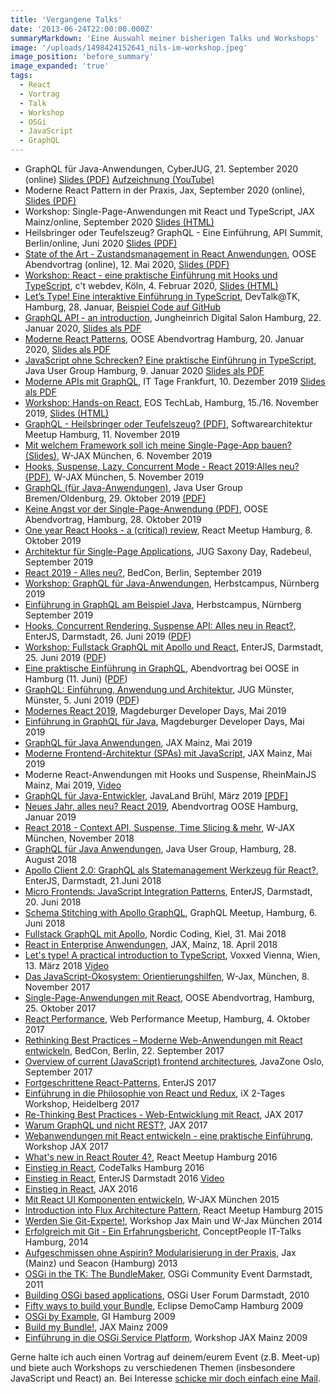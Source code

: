 ```yaml
---
title: 'Vergangene Talks'
date: '2013-06-24T22:00:00.000Z'
summaryMarkdown: 'Eine Auswahl meiner bisherigen Talks und Workshops'
image: '/uploads/1498424152641_nils-im-workshop.jpeg'
image_position: 'before_summary'
image_expanded: 'true'
tags:
  - React
  - Vortrag
  - Talk
  - Workshop
  - OSGi
  - JavaScript
  - GraphQL
---
```


- GraphQL für Java-Anwendungen, CyberJUG, 21. September 2020 (online) [Slides (PDF)](https://react.schule/cyberjug-graphql) [Aufzeichnung (YouTube)](https://youtu.be/QSxwS9bmz_4)
- Moderne React Pattern in der Praxis, Jax, September 2020 (online), [Slides (PDF)](https://react.schule/jax-2020-react)
- Workshop: Single-Page-Anwendungen mit React und TypeScript, JAX Mainz/online, September 2020 [Slides (HTML)](https://react.schule/jax_2020_react.html)
- Heilsbringer oder Teufelszeug? GraphQL - Eine Einführung, API Summit, Berlin/online, Juni 2020 [Slides (PDF)](https://react.schule/api-summit-graphql)
- [State of the Art - Zustandsmanagement in React Anwendungen](https://www.meetup.com/de-DE/oose-Events-im-Schanzenviertel/events/270458748/?comment_table_id=509858252&comment_table_name=event_comment), OOSE Abendvortrag (online), 12. Mai 2020, [Slides (PDF)](https://nils.buzz/oose2020-react-state)
- [Workshop: React - eine praktische Einführung mit Hooks und TypeScript](https://ctwebdev.de/programm.html?lectureId=MK33ARcAvSfEyfMiMvF3), c't webdev, Köln, 4. Februar 2020, [Slides (HTML)](https://nilshartmann.github.io/react-training/2020_ct_webdev.html#/)
- [Let’s Type! Eine interaktive Einführung in TypeScript](https://www.meetup.com/de-DE/DevTalk-TK/), DevTalk@TK, Hamburg, 28. Januar, [Beispiel Code auf GitHub](https://github.com/nilshartmann/typescript-intro/)
- [GraphQL API - an introduction](https://www.meetup.com/de-DE/Jungheinrich-Digital-Salon/events/267685480/), Jungheinrich Digital Salon Hamburg, 22. Januar 2020, [Slides als PDF](https://nils.buzz/jds-graphql)
- [Moderne React Patterns](https://www.oose.de/abendvortrag/moderne-react-patterns/), OOSE Abendvortrag Hamburg, 20. Januar 2020, [Slides als PDF](https://nils.buzz/oose2020-react)
- [JavaScript ohne Schrecken? Eine praktische Einführung in TypeScript](https://www.meetup.com/de-DE/jug-hamburg/events/267229244/), Java User Group Hamburg, 9. Januar 2020 [Slides als PDF](https://nils.buzz/jughh-typescript)
- [Moderne APIs mit GraphQL](https://www.ittage.informatik-aktuell.de/programm/2019/moderne-apis-mit-graphql/), IT Tage Frankfurt, 10. Dezember 2019 [Slides als PDF](https://nils.buzz/it-tage-graphql)
- [Workshop: Hands-on React](https://jobs.eos-karriere.de/techlab), EOS TechLab, Hamburg, 15./16. November 2019, [Slides (HTML)](https://nilshartmann.github.io/react-training/2019_react_hands_on#/)
- [GraphQL - Heilsbringer oder Teufelszeug? (PDF)](https://nils.buzz/arch-meetup-graphql), Softwarearchitektur Meetup Hamburg, 11. November 2019
- [Mit welchem Framework soll ich meine Single-Page-App bauen? (Slides)](https://djcordhose.github.io/spa-workshop/2019_frameworks_wjax.html#/), W-JAX München, 6. November 2019
- [Hooks, Suspense, Lazy, Concurrent Mode - React 2019:Alles neu? (PDF)](https://github.com/nilshartmann/react-talk/raw/master/wjax2019-react-alles-neu.pdf), W-JAX München, 5. November 2019
- [GraphQL (für Java-Anwendungen)](https://www.meetup.com/de-DE/jugbremen/events/265264392/), Java User Group Bremen/Oldenburg, 29. Oktober 2019 [(PDF)](https://nils.buzz/jug-bremen-graphql)
- [Keine Angst vor der Single-Page-Anwendung (PDF)](https://nils.buzz/oose-keine-angst), OOSE Abendvortrag, Hamburg, 28. Oktober 2019
- [One year React Hooks - a (critical) review](https://nils.buzz/react-meetup-hooks), React Meetup Hamburg, 8. Oktober 2019
- [Architektur für Single-Page Applications](https://nils.buzz/jug_saxony_spa.html), JUG Saxony Day, Radebeul, September 2019
- [React 2019 - Alles neu?](https://nils.buzz/bedcon19-react), BedCon, Berlin, September 2019
- [Workshop: GraphQL für Java-Anwendungen](https://nils.buzz/hc-graphql-workshop), Herbstcampus, Nürnberg 2019
- [Einführung in GraphQL am Beispiel Java](https://nils.buzz/hc-graphql), Herbstcampus, Nürnberg September 2019
- [Hooks, Concurrent Rendering, Suspense API: Alles neu in React?](https://www.enterjs.de/single?id=7955&hooks%2C-concurrent-rendering%2C-suspense-api%3A-alles-neu-in-react), EnterJS, Darmstadt, 26. Juni 2019 ([PDF](https://nils.buzz/ejs2019-react))
- [Workshop: Fullstack GraphQL mit Apollo und React](https://www.enterjs.de/single?id=8565&fullstack-graphql-mit-apollo-und-react), EnterJS, Darmstadt, 25. Juni 2019 ([PDF](https://nils.buzz/ejs-graphql-workshop))
- [Eine praktische Einführung in GraphQL](https://www.oose.de/abendvortrag/praktische-einfuehrung-graphql/), Abendvortrag bei OOSE in Hamburg (11. Juni) ([PDF](https://nils.buzz/oose-graphql))
- [GraphQL: Einführung, Anwendung und Architektur](https://www.xing.com/events/graphql-einfuhrung-anwendung-architektur-2100431), JUG Münster, Münster, 5. Juni 2019 ([PDF](https://nils.buzz/jugms-graphql))
- [Modernes React 2019](https://bit.ly/md-dev-days-react-2019), Magdeburger Developer Days, Mai 2019
- [Einführung in GraphQL für Java](https://bit.ly/md-devdays-graphql), Magdeburger Developer Days, Mai 2019
- [GraphQL für Java Anwendungen](https://bit.ly/jax-graphql), JAX Mainz, Mai 2019
- [Moderne Frontend-Architektur (SPAs) mit JavaScript](https://bit.ly/jax-spa), JAX Mainz, Mai 2019
- Moderne React-Anwendungen mit Hooks und Suspense, RheinMainJS Mainz, Mai 2019, [Video](https://www.youtube.com/watch?v=u1oRaO-RtCI)
- [GraphQL für Java-Entwickler](https://programm.javaland.eu/2019/#/scheduledEvent/569601), JavaLand Brühl, März 2019 [[PDF]](https://github.com/nilshartmann/graphql-examples/raw/master/java/talk/javaland-2019.pdf)
- [Neues Jahr, alles neu? React 2019](https://bit.ly/oose-react-2019), Abendvortrag OOSE Hamburg, Januar 2019
- [React 2018 - Context API, Suspense, Time Slicing & mehr](https://speakerdeck.com/nilshartmann/react-2018-context-api-suspense-time-slicing-and-mehr), W-JAX München, November 2018
- [GraphQL für Java Anwendungen](https://speakerdeck.com/nilshartmann/graphql-fur-java-anwendungen), Java User Group, Hamburg, 28. August 2018
- [Apollo Client 2.0: GraphQL als Statemanagement Werkzeug für React?](https://speakerdeck.com/nilshartmann/apollo-client-2-dot-0-graphql-als-state-management-werkzeug-fur-react), EnterJS, Darmstadt, 21.Juni 2018
- [Micro Frontends: JavaScript Integration Patterns](https://bit.ly/enterjs-micro-frontends), EnterJS, Darmstadt, 20. Juni 2018
- [Schema Stitching with Apollo GraphQL](https://speakerdeck.com/nilshartmann/schema-stitching-with-apollo-graphql), GraphQL Meetup, Hamburg, 6. Juni 2018
- [Fullstack GraphQL mit Apollo](https://speakerdeck.com/nilshartmann/full-stack-graphql-mit-apollo), Nordic Coding, Kiel, 31. Mai 2018
- [React in Enterprise Anwendungen](https://speakerdeck.com/nilshartmann/react-in-enterprise-anwendungen), JAX, Mainz, 18. April 2018
- [Let's type! A practical introduction to TypeScript](https://speakerdeck.com/nilshartmann/lets-type-a-practical-intro-to-typescript), Voxxed Vienna, Wien, 13. März 2018 [Video](https://youtu.be/IadZyDwfwWI)
- [Das JavaScript-Ökosystem: Orientierungshilfen](https://jax.de/web-development-javascript/das-javascript-oekosystem-orientierungshilfen/), W-Jax, München, 8. November 2017
- [Single-Page-Anwendungen mit React](https://www.oose.de/abendvortrag/single-page-anwendungen-mit-react/), OOSE Abendvortrag, Hamburg, 25. Oktober 2017
- [React Performance](href="https://www.meetup.com/de-DE/Hamburg-Web-Performance-Group/events/241264722/), Web Performance Meetup, Hamburg, 4. Oktober 2017
- [Rethinking Best Practices – Moderne Web-Anwendungen mit React entwickeln](http://bed-con.org/2017/talks/Rethinking-Best-Practices--Moderne-Web-Anwendungen-mit-React-entwickeln), BedCon, Berlin, 22. September 2017
- [Overview of current (JavaScript) frontend architectures](https://2017.javazone.no/program/5ddf7fcd3cdd41d78091f0677eb4eec0), JavaZone Oslo, September 2017
- [Fortgeschrittene React-Patterns](http://djcordhose.github.io/react-workshop/2017_enterjs_advanced.html#/), EnterJS 2017
- [Einführung in die Philosophie von React und Redux](http://bit.ly/react-ix), iX 2-Tages Workshop, Heidelberg 2017
- [Re-Thinking Best Practices - Web-Entwicklung mit React](https://github.com/nilshartmann/react-talk/raw/2017_05_11-Jax/react-talk.pdf),
  JAX 2017
- [Warum GraphQL und nicht REST?](https://djcordhose.github.io/graphql-sandbox/talk/2017_graphql_jax.html), JAX 2017
- [Webanwendungen mit React entwickeln - eine praktische Einführung](http://bit.ly/jax2017-react-workshop), Workshop JAX 2017
- [What's new in React Router 4?](http://bit.ly/react-rr4), React Meetup Hamburg 2016
- [Einstieg in React](http://bit.ly/react-codetalks), CodeTalks Hamburg 2016
- [Einstieg in React](https://github.com/nilshartmann/react-talk/raw/enterjs/react-talk.pdf), EnterJS Darmstadt 2016 [Video](https://vimeo.com/171738595)
- [Einstieg in React](https://github.com/nilshartmann/react-talk/raw/jax2016/react-talk.pdf), JAX 2016
- [Mit React UI Komponenten entwickeln](https://nilshartmann.net/uploads/mit_react_komponenten_entwickeln.pdf), W-JAX München 2015
- [Introduction into Flux Architecture Pattern](https://nilshartmann.net/uploads/flux-introduction.pdf), React Meetup Hamburg 2015
- [Werden Sie Git-Experte!](https://nilshartmann.net/uploads/WJax-Git-Powerworkshop.pdf), Workshop Jax Main und W-Jax München 2014
- [Erfolgreich mit Git - Ein Erfahrungsbericht](https://nilshartmann.net/uploads/IT-Talk-Concept-People-Erfolgreich-mit-Git.pdf), ConceptPeople IT-Talks Hamburg, 2014
- [Aufgeschmissen ohne Aspirin? Modularisierung in der Praxis](https://nilshartmann.net/uploads/aufgeschmissen-ohne-aspirin.pdf), Jax (Mainz) und Seacon (Hamburg) 2013
- [OSGi in the TK: The BundleMaker](https://nilshartmann.net/uploads/Hartmann-Wuetherich-OSGi_In_The_TK.pdf), OSGi Community Event Darmstadt, 2011
- [Building OSGi based applications](https://nilshartmann.net/uploads/ant4eclipse_osgi_2010.pdf), OSGi User Forum Darmstadt, 2010
- [Fifty ways to build your Bundle](http://www.slideshare.net/nilshartmann/fifty-ways-to-build-your-bundle), Eclipse DemoCamp Hamburg 2009
- [OSGi by Example](https://nilshartmann.net/uploads/osgi-by-example.pdf), GI Hamburg 2009
- [Build my Bundle!](https://nilshartmann.net/uploads/BuildMyBundle.pdf), JAX Mainz 2009
- [Einführung in die OSGi Service Platform](https://nilshartmann.net/uploads/Powerworkshop-OSGi-JAX2009.pdf), Workshop JAX Mainz 2009

Gerne halte ich auch einen Vortrag auf deinem/eurem Event (z.B. Meet-up) und biete auch Workshops zu verschiedenen Themen (insbesondere JavaScript und React) an. Bei Interesse [schicke mir doch einfach eine Mail](mailto:nils@nilshartmann.net).

